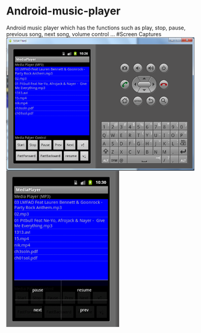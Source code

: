 # Android-music-player
Android music player which has the functions such as play, stop, pause, previous song, next song, volume control ...
#Screen Captures
<img src="https://github.com/chc2212/Android-music-player/blob/master/pic1.png" width="500" align ="left">
<img src="https://github.com/chc2212/Android-music-player/blob/master/pic2.png" width="300" align ="center">
